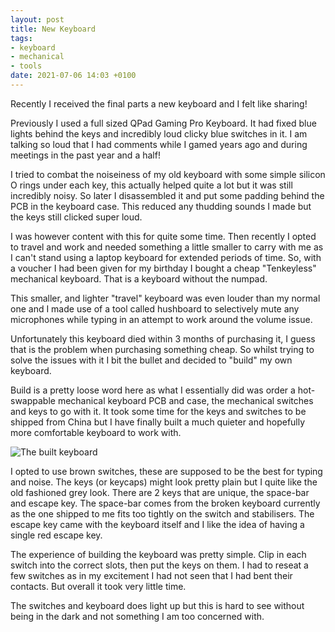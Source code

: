 ```yaml
---
layout: post
title: New Keyboard
tags:
- keyboard
- mechanical
- tools
date: 2021-07-06 14:03 +0100
---
```

Recently I received the final parts a new keyboard and I felt like sharing!

Previously I used a full sized QPad Gaming Pro Keyboard. It had fixed blue
lights behind the keys and incredibly loud clicky blue switches in it. I am
talking so loud that I had comments while I gamed years ago and during meetings
in the past year and a half!

I tried to combat the noiseiness of my old keyboard with some simple silicon O
rings under each key, this actually helped quite a lot but it was still
incredibly noisy. So later I disassembled it and put some padding behind the
PCB in the keyboard case. This reduced any thudding sounds I made but the keys
still clicked super loud.

I was however content with this for quite some time. Then recently I opted to
travel and work and needed something a little smaller to carry with me as I
can't stand using a laptop keyboard for extended periods of time. So, with a
voucher I had been given for my birthday I bought a cheap "Tenkeyless"
mechanical keyboard. That is a keyboard without the numpad.

This smaller, and lighter "travel" keyboard was even louder than my normal one
and I made use of a tool called hushboard to selectively mute any microphones
while typing in an attempt to work around the volume issue.

Unfortunately this keyboard died within 3 months of purchasing it, I guess that
is the problem when purchasing something cheap. So whilst trying to solve the
issues with it I bit the bullet and decided to "build" my own keyboard.

Build is a pretty loose word here as what I essentially did was order a
hot-swappable mechanical keyboard PCB and case, the mechanical switches and
keys to go with it. It took some time for the keys and switches to be shipped
from China but I have finally built a much quieter and hopefully more
comfortable keyboard to work with.

<img
  alt='The built keyboard'
  src='{{ "assets/keyboard-opt.jpg" | absolute_url  }}'
  class='blog-image'
/>

I opted to use brown switches, these are supposed to be the best for typing and
noise. The keys (or keycaps) might look pretty plain but I quite like the old
fashioned grey look. There are 2 keys that are unique, the space-bar and escape
key. The space-bar comes from the broken keyboard currently as the one shipped
to me fits too tightly on the switch and stabilisers. The escape key came with
the keyboard itself and I like the idea of having a single red escape key.

The experience of building the keyboard was pretty simple. Clip in each switch
into the correct slots, then put the keys on them. I had to reseat a few
switches as in my excitement I had not seen that I had bent their contacts. But
overall it took very little time.

The switches and keyboard does light up but this is hard to see without being
in the dark and not something I am too concerned with.
